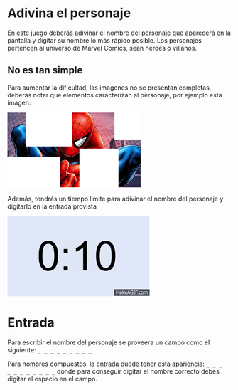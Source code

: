 # Adivina el personaje
En este juego deberás adivinar el nombre del personaje que aparecerá en la pantalla y digitar su nombre lo más rápido posible. Los personajes pertencen al universo de Marvel Comics, sean héroes o villanos.


## No es tan simple
Para aumentar la dificultad, las imagenes no se presentan completas, deberás notar que elementos caracterizan al personaje, por ejemplo esta imagen:

![ejemplo](spiderman.png)

Además, tendrás un tiempo limite para adivinar el nombre del personaje y digitarlo en la entrada provista

![temporizador](temporizador.gif)

# Entrada
Para escribir el nombre del personaje se proveera un campo como el siguiente: ```_ _ _ _ _ _ _ _ _```

Para nombres compuestos, la entrada puede tener esta apariencia: ```_ _ _``` ```  _ _ _ _ _ _ _ _```
donde para conseguir digitar el nombre correcto debes digitar el espacio en el campo.


